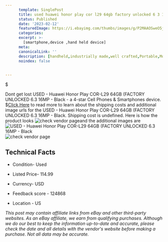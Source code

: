 ```yaml
---
      template: SinglePost
      title: used huawei honor play cor l29 64gb factory unlocked 6 3 16mp black
      status: Published
      date: '2023-02-12'
      featuredImage: https://i.ebayimg.com/thumbs/images/g/P2MAAOSweO5jYtCM/s-l225.jpg
      categories: 
      excerpt: >-
        [smartphone,device ,hand held device]
      meta:
      canonicalLink: ''
      description: [handheld,industrially made,well crafted,Portable,Mobile,Compact,Convenient,Lightweight,Maneuverable,Man-portable,Miniature,Carriable,Hand-held,Light,Holdable,Transportable,Mobile device,Pocket-sized,On-the-go,Wireless,Cordless,Compact size,Convenient size, smartphone,device ,hand held device]
      noindex: false
      
        
---
```

$

Dont get lost  USED - Huawei Honor Play COR-L29 64GB (FACTORY UNLOCKED 6.3  16MP - Black - a 4-star Cell Phones & Smartphones device.
$[Click Here](https://www.ebay.com/itm/193484702157?hash=item2d0c9641cd%3Ag%3AP2MAAOSweO5jYtCM&mkevt=1&mkcid=1&mkrid=711-53200-19255-0&campid=%253CePNCampaignId%253E&customid=%253CreferenceId%253E&toolid=10049) to read more to learn about the shipping costs and additional image urls for the USED - Huawei Honor Play COR-L29 64GB (FACTORY UNLOCKED 6.3  16MP - Black. Shipping cost is undefined. Here is how the product looks ![check vendor page](https://i.ebayimg.com/thumbs/images/g/P2MAAOSweO5jYtCM/s-l225.jpg)and the additional images are![USED - Huawei Honor Play COR-L29 64GB (FACTORY UNLOCKED 6.3  16MP - Black](https://i.ebayimg.com/images/g/P2MAAOSweO5jYtCM/s-l640.jpg)![check vendor page](https://origin-galleryplus.ebayimg.com/ws/web/193484702157_2_0_1/225x225.jpg,https://origin-galleryplus.ebayimg.com/ws/web/193484702157_3_0_1/225x225.jpg)



 ## Technical Facts 



     
      

 - Condition- Used 


      

 - Listed Price- 114.99 


      

 - Currency- USD 


      

 - Feedback score - 124868 


      

 - Location - US 


      
      

 *_This post may contain affiliate links from eBay and other third-party websites. As an eBay affiliate, we earn from qualifying purchases. Although we do our best to keep the information up-to-date and accurate, please check the date and all details with the vendor's website before making a purchase. Not all data may be accurate._*






